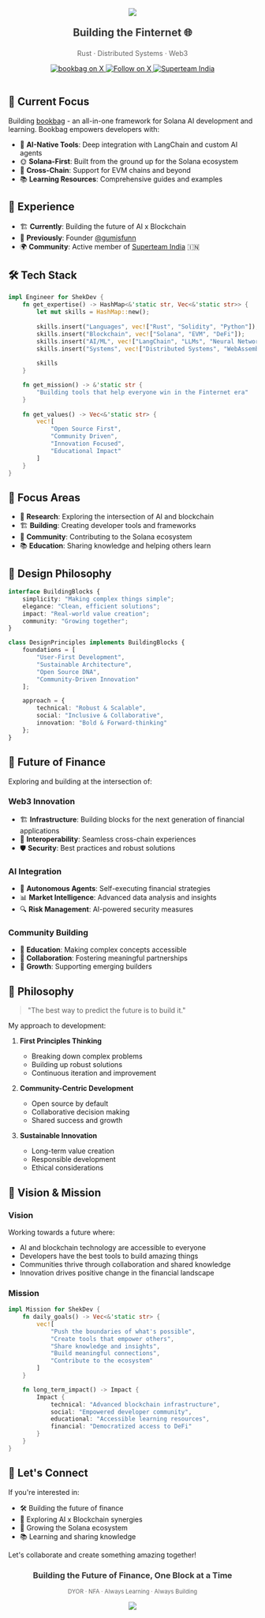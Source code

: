 <div align="center">
  <img src="https://capsule-render.vercel.app/api?type=waving&color=ffd1dc&height=200&section=header&text=shek-dev&fontSize=60&fontColor=363636&animation=fadeIn"/>
</div>

<div align="center">
  <p style="font-size: 1.5em; color: #363636;">
    <strong>Building the Finternet 🌐</strong>
  </p>
  <p style="color: #666666;">
    Rust · Distributed Systems · Web3
  </p>
</div>

<div align="center">
  <a href="https://x.com/bookbag">
    <img src="https://img.shields.io/badge/bookbag-000000?style=for-the-badge&logo=x&logoColor=white" alt="bookbag on X"/>
  </a>
  <a href="https://x.com/shek_dev">
    <img src="https://img.shields.io/badge/follow-000000?style=for-the-badge&logo=x&logoColor=white" alt="Follow on X"/>
  </a>
  <a href="https://x.com/superteamin">
    <img src="https://img.shields.io/badge/superteam-000000?style=for-the-badge&logo=x&logoColor=white" alt="Superteam India"/>
  </a>
</div>

<br/>

## 🚀 Current Focus

Building [bookbag](https://github.com/shek-dev/bookbag) - an all-in-one framework for Solana AI development and learning. Bookbag empowers developers with:

- 🧠 **AI-Native Tools**: Deep integration with LangChain and custom AI agents
- 🌞 **Solana-First**: Built from the ground up for the Solana ecosystem
- 🔗 **Cross-Chain**: Support for EVM chains and beyond
- 📚 **Learning Resources**: Comprehensive guides and examples

## 💼 Experience

- 🏗️ **Currently**: Building the future of AI x Blockchain
- 🎯 **Previously**: Founder [@gumisfunn](https://x.com/gumisfunn)
- 🌍 **Community**: Active member of [Superteam India](https://x.com/superteamin) 🇮🇳

## 🛠️ Tech Stack

```rust
impl Engineer for ShekDev {
    fn get_expertise() -> HashMap<&'static str, Vec<&'static str>> {
        let mut skills = HashMap::new();
        
        skills.insert("Languages", vec!["Rust", "Solidity", "Python"]);
        skills.insert("Blockchain", vec!["Solana", "EVM", "DeFi"]);
        skills.insert("AI/ML", vec!["LangChain", "LLMs", "Neural Networks"]);
        skills.insert("Systems", vec!["Distributed Systems", "WebAssembly"]);
        
        skills
    }

    fn get_mission() -> &'static str {
        "Building tools that help everyone win in the Finternet era"
    }
    
    fn get_values() -> Vec<&'static str> {
        vec![
            "Open Source First",
            "Community Driven",
            "Innovation Focused",
            "Educational Impact"
        ]
    }
}
```

## 🎯 Focus Areas

- 🔬 **Research**: Exploring the intersection of AI and blockchain
- 🏗️ **Building**: Creating developer tools and frameworks
- 🤝 **Community**: Contributing to the Solana ecosystem
- 📚 **Education**: Sharing knowledge and helping others learn

## 🎨 Design Philosophy

```typescript
interface BuildingBlocks {
    simplicity: "Making complex things simple";
    elegance: "Clean, efficient solutions";
    impact: "Real-world value creation";
    community: "Growing together";
}

class DesignPrinciples implements BuildingBlocks {
    foundations = [
        "User-First Development",
        "Sustainable Architecture",
        "Open Source DNA",
        "Community-Driven Innovation"
    ];

    approach = {
        technical: "Robust & Scalable",
        social: "Inclusive & Collaborative",
        innovation: "Bold & Forward-thinking"
    };
}
```

## 🔮 Future of Finance

Exploring and building at the intersection of:

### Web3 Innovation
- 🏗️ **Infrastructure**: Building blocks for the next generation of financial applications
- 🔄 **Interoperability**: Seamless cross-chain experiences
- 🛡️ **Security**: Best practices and robust solutions

### AI Integration
- 🤖 **Autonomous Agents**: Self-executing financial strategies
- 📊 **Market Intelligence**: Advanced data analysis and insights
- 🔍 **Risk Management**: AI-powered security measures

### Community Building
- 🌱 **Education**: Making complex concepts accessible
- 🤝 **Collaboration**: Fostering meaningful partnerships
- 🚀 **Growth**: Supporting emerging builders

## 💭 Philosophy

> "The best way to predict the future is to build it."

My approach to development:

1. **First Principles Thinking**
   - Breaking down complex problems
   - Building up robust solutions
   - Continuous iteration and improvement

2. **Community-Centric Development**
   - Open source by default
   - Collaborative decision making
   - Shared success and growth

3. **Sustainable Innovation**
   - Long-term value creation
   - Responsible development
   - Ethical considerations

## 🌟 Vision & Mission

### Vision
Working towards a future where:
- AI and blockchain technology are accessible to everyone
- Developers have the best tools to build amazing things
- Communities thrive through collaboration and shared knowledge
- Innovation drives positive change in the financial landscape

### Mission
```rust
impl Mission for ShekDev {
    fn daily_goals() -> Vec<&'static str> {
        vec![
            "Push the boundaries of what's possible",
            "Create tools that empower others",
            "Share knowledge and insights",
            "Build meaningful connections",
            "Contribute to the ecosystem"
        ]
    }

    fn long_term_impact() -> Impact {
        Impact {
            technical: "Advanced blockchain infrastructure",
            social: "Empowered developer community",
            educational: "Accessible learning resources",
            financial: "Democratized access to DeFi"
        }
    }
}
```

## 🤝 Let's Connect

If you're interested in:
- 🛠️ Building the future of finance
- 🧠 Exploring AI x Blockchain synergies
- 🌱 Growing the Solana ecosystem
- 📚 Learning and sharing knowledge

Let's collaborate and create something amazing together!

<div align="center">
  <h3 style="color: #363636;">Building the Future of Finance, One Block at a Time</h3>
  <p style="color: #666666;">
    <sub>DYOR · NFA · Always Learning · Always Building</sub>
  </p>
</div>

<div align="center">
  <img src="https://capsule-render.vercel.app/api?type=waving&color=ffd1dc&height=100&section=footer"/>
</div>
